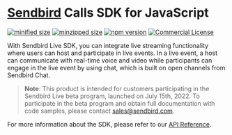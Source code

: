# [Sendbird](https://sendbird.com) Calls SDK for JavaScript

[![minified size](https://img.shields.io/bundlephobia/min/sendbird-calls)](https://img.shields.io/bundlephobia/min/@sendbird/live)
[![minzipped size](https://img.shields.io/bundlephobia/minzip/sendbird-calls)](https://img.shields.io/bundlephobia/minzip/@sendbird/live)
[![npm version](https://badge.fury.io/js/sendbird-calls.svg)](https://badge.fury.io/js/@sendbird/live)
[![Commercial License](https://img.shields.io/badge/license-Commercial-brightgreen.svg)](https://github.com/sendbird/sendbird-live-sdk-javascript/blob/master/LICENSE.md)

With Sendbird Live SDK, you can integrate live streaming functionality where users can host and participate in live events. In a live event, a host can communicate with real-time voice and video while participants can engage in the live event by using chat, which is built on open channels from Sendbird Chat.
> **Note**: This product is intended for customers participating in the Sendbird Live beta program, launched on July 15th, 2022. To participate in the beta program and obtain full documentation with code samples, please contact sales@sendbird.com.


For more information about the SDK, please refer to our [API Reference](https://sendbird.com/docs/live/v1/js/ref/index.html).
